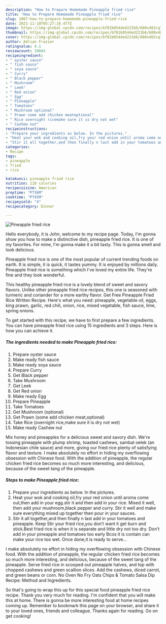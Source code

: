 ```yaml
---
description: "How to Prepare Homemade Pineapple fried rice"
title: "How to Prepare Homemade Pineapple fried rice"
slug: 1067-how-to-prepare-homemade-pineapple-fried-rice
date: 2021-11-10T05:27:19.477Z
image: https://img-global.cpcdn.com/recipes/bf81b054ded221b6/680x482cq70/pineapple-fried-rice-recipe-main-photo.jpg
thumbnail: https://img-global.cpcdn.com/recipes/bf81b054ded221b6/680x482cq70/pineapple-fried-rice-recipe-main-photo.jpg
cover: https://img-global.cpcdn.com/recipes/bf81b054ded221b6/680x482cq70/pineapple-fried-rice-recipe-main-photo.jpg
author: Adrian Frazier
ratingvalue: 4.1
reviewcount: 19843
recipeingredient:
- " oyster sauce"
- " fish sauce"
- " soya sauce"
- " Curry"
- " Black pepper"
- " Mushroom"
- " Leek"
- " Red onion"
- " Egg"
- " Pineapple"
- " Tomatoes"
- " Mushroom optional"
- " Prawn some add chicken meatoptional"
- " Rice overnight ricemake sure it is dry not wet"
- " Cashew nut"
recipeinstructions:
- "Prepare your ingredients as below. In the pictures."
- "Heat your wok and cooking oil,fry your red onion until aroma come out,then add in your egg.stir it and then add in your rice. Mixed it well, then add your mushroom,black pepper and curry. Stir it well and make sure everything mixed up together then pour in your sauces."
- "Stir it all together,and then finally n last add in your tomatoes and pineapple. Keep Stir your fried rice,you don’t want it get burn and stick.Best fried rice is when it is separate and little dry not too dry. Don’t add in your pineapple and tomatoes too early Bcos it is contain can make your rice too wet. Once done,it is ready to serve..."
categories:
- Recipe
tags:
- pineapple
- fried
- rice

katakunci: pineapple fried rice 
nutrition: 118 calories
recipecuisine: American
preptime: "PT36M"
cooktime: "PT45M"
recipeyield: "4"
recipecategory: Dinner

---
```



![Pineapple fried rice](https://img-global.cpcdn.com/recipes/bf81b054ded221b6/680x482cq70/pineapple-fried-rice-recipe-main-photo.jpg)

Hello everybody, it is John, welcome to my recipe page. Today, I'm gonna show you how to make a distinctive dish, pineapple fried rice. It is one of my favorites. For mine, I'm gonna make it a bit tasty. This is gonna smell and look delicious.

Pineapple fried rice is one of the most popular of current trending foods on earth. It is simple, it is quick, it tastes yummy. It is enjoyed by millions daily. Pineapple fried rice is something which I've loved my entire life. They're fine and they look wonderful.

This healthy pineapple fried rice is a lovely blend of sweet and savory flavors. Unlike other pineapple fried rice recipes, this one is seasoned with turmeric and coriander for a more earthy flavor. Get Free Pineapple Fried Rice Written Recipe. Here&#39;s what you need: pineapple, vegetable oil, eggs, king prawn, garlic, red chili, onion, rice, mixed vegetable, fish sauce, lime, spring onions.


To get started with this recipe, we have to first prepare a few ingredients. You can have pineapple fried rice using 15 ingredients and 3 steps. Here is how you can achieve it.

<!--inarticleads1-->

##### The ingredients needed to make Pineapple fried rice:

1. Prepare  oyster sauce
1. Make ready  fish sauce
1. Make ready  soya sauce
1. Prepare  Curry
1. Get  Black pepper
1. Take  Mushroom
1. Get  Leek
1. Get  Red onion
1. Make ready  Egg
1. Prepare  Pineapple
1. Take  Tomatoes
1. Get  Mushroom (optional)
1. Get  Prawn (some add chicken meat,optional)
1. Take  Rice (overnight rice,make sure it is dry not wet)
1. Make ready  Cashew nut


Mix honey and pineapples for a delicious sweet and savory dish. We&#39;re tossing pineapple with plump shrimp, toasted cashews, sambal oelek (an Indonesian chile sauce) and more, giving our fried rice plenty of satisfying flavor and texture. I make absolutely no effort in hiding my overflowing obsession with Chinese food. With the addition of pineapple, the regular chicken fried rice becomes so much more interesting, and delicious, because of the sweet tang of the pineapple. 

<!--inarticleads2-->

##### Steps to make Pineapple fried rice:

1. Prepare your ingredients as below. In the pictures.
1. Heat your wok and cooking oil,fry your red onion until aroma come out,then add in your egg.stir it and then add in your rice. Mixed it well, then add your mushroom,black pepper and curry. Stir it well and make sure everything mixed up together then pour in your sauces.
1. Stir it all together,and then finally n last add in your tomatoes and pineapple. Keep Stir your fried rice,you don’t want it get burn and stick.Best fried rice is when it is separate and little dry not too dry. Don’t add in your pineapple and tomatoes too early Bcos it is contain can make your rice too wet. Once done,it is ready to serve...


I make absolutely no effort in hiding my overflowing obsession with Chinese food. With the addition of pineapple, the regular chicken fried rice becomes so much more interesting, and delicious, because of the sweet tang of the pineapple. Serve fried rice in scooped out pineapple halves, and top with chopped cashews and green scallion slices. Add the cashews, diced carrot, and green beans or corn. No Oven No Fry Oats Chips &amp; Tomato Salsa Dip Recipe: Method and Ingredients. 

So that's going to wrap this up for this special food pineapple fried rice recipe. Thank you very much for reading. I'm confident that you will make this at home. There is gonna be more interesting food at home recipes coming up. Remember to bookmark this page on your browser, and share it to your loved ones, friends and colleague. Thanks again for reading. Go on get cooking!
